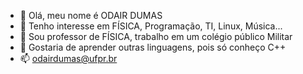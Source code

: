 - 👋 Olá, meu nome é ODAIR DUMAS 
- 👀 Tenho interesse em FÍSICA, Programação, TI, Linux, Música... 
- 🌱 Sou professor de FÍSICA, trabalho em um colégio público Militar 
- 💞️ Gostaria de aprender outras linguagens, pois só conheço C++ 
- 📫 odairdumas@ufpr.br
